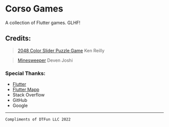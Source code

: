 # Corso Games

A collection of Flutter games. GLHF!

## Credits:
> [2048 Color Slider Puzzle Game](https://github.com/kenreilly/flutter-puzzle-game-demo)
> Ken Reilly

> [Minesweeper](https://github.com/deven98/FlutterMinesweeper)
> Deven Joshi


### Special Thanks:
- [Flutter](https://docs.flutter.dev/)
- [Flutter Mapp](https://www.youtube.com/c/FlutterMapp)
- Stack Overflow
- GitHub
- Google

---

`Compliments of DTFun LLC 2022`